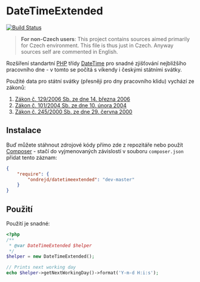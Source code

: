 # DateTimeExtended

[![Build Status](https://api.travis-ci.org/ondrejd/DateTimeExtended.svg)](https://travis-ci.org/ondrejd/DateTimeExtended)

> __For non-Czech users__: This project contains sources aimed primarily for Czech environment. This file is thus just in Czech. Anyway sources self are commented in English.

Rozšíření standartní [PHP](http://php.net/) třídy [DateTime](http://php.net/manual/en/class.datetime.php) pro snadné zjišťování nejbližšího pracovního dne - v tomto se počítá s víkendy i českými státními svátky.

Použité data pro státní svátky (přesněji pro dny pracovního klidu) vychází ze zákonů:

1. [Zákon č. 129/2006 Sb. ze dne 14. března 2006](http://www.mpsv.cz/cs/4745)
2. [Zákon č. 101/2004 Sb. ze dne 10. února 2004](http://www.mpsv.cz/cs/4748)
3. [Zákon č. 245/2000 Sb. ze dne 29. června 2000](http://www.mpsv.cz/cs/75)

## Instalace

Buď můžete stáhnout zdrojové kódy přímo zde z repozitáře nebo použít [Composer](https://https://getcomposer.org/) - stačí do vyjmenovaných závislostí v souboru `composer.json` přidat tento záznam:

```json
{
	"require": {
		"ondrejd/datetimeextended": "dev-master"
	}
}
```

## Použití

Použití je snadné:

```php
<?php
/**
 * @var DateTimeExtended $helper
 */
$helper = new DateTimeExtended();

// Prints next working day
echo $helper->getNextWorkingDay()->format('Y-m-d H:i:s');

```

